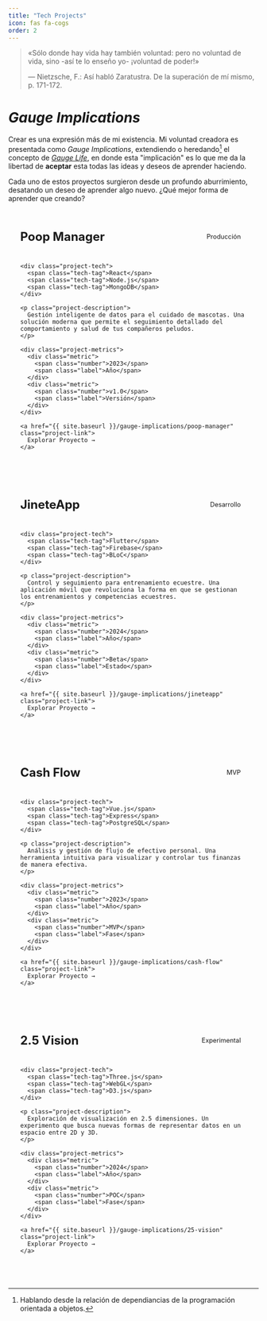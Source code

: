 ```yaml
---
title: "Tech Projects"
icon: fas fa-cogs
order: 2
---
```






> «Sólo donde hay vida hay también voluntad: pero no voluntad de vida, sino -así te lo enseño yo- ¡voluntad de poder!»
>
> — Nietzsche, F.: Así habló Zaratustra. De la superación de mí mismo, p. 171-172.

# *Gauge Implications*

Crear es una expresión más de mi existencia. Mi voluntad creadora es presentada como *Gauge Implications*, extendiendo o heredando[^1] el concepto de *[Gauge Life]({{site.baseurl}}/about)*, en donde esta "implicación" es lo que me da la libertad de **aceptar** esta todas las ideas y deseos de aprender haciendo.

Cada uno de estos proyectos surgieron desde un profundo aburrimiento, desatando un deseo de aprender algo nuevo. ¿Qué mejor forma de aprender que creando?

<div class="projects-showcase">
  <div class="project-card">
    <div class="project-header">
      <h3>Poop Manager</h3>
      <span class="project-status">Producción</span>
    </div>
    
    <div class="project-tech">
      <span class="tech-tag">React</span>
      <span class="tech-tag">Node.js</span>
      <span class="tech-tag">MongoDB</span>
    </div>

    <p class="project-description">
      Gestión inteligente de datos para el cuidado de mascotas. Una solución moderna que permite el seguimiento detallado del comportamiento y salud de tus compañeros peludos.
    </p>

    <div class="project-metrics">
      <div class="metric">
        <span class="number">2023</span>
        <span class="label">Año</span>
      </div>
      <div class="metric">
        <span class="number">v1.0</span>
        <span class="label">Versión</span>
      </div>
    </div>

    <a href="{{ site.baseurl }}/gauge-implications/poop-manager" class="project-link">
      Explorar Proyecto →
    </a>
  </div>

  <div class="project-card">
    <div class="project-header">
      <h3>JineteApp</h3>
      <span class="project-status">Desarrollo</span>
    </div>
    
    <div class="project-tech">
      <span class="tech-tag">Flutter</span>
      <span class="tech-tag">Firebase</span>
      <span class="tech-tag">BLoC</span>
    </div>

    <p class="project-description">
      Control y seguimiento para entrenamiento ecuestre. Una aplicación móvil que revoluciona la forma en que se gestionan los entrenamientos y competencias ecuestres.
    </p>

    <div class="project-metrics">
      <div class="metric">
        <span class="number">2024</span>
        <span class="label">Año</span>
      </div>
      <div class="metric">
        <span class="number">Beta</span>
        <span class="label">Estado</span>
      </div>
    </div>

    <a href="{{ site.baseurl }}/gauge-implications/jineteapp" class="project-link">
      Explorar Proyecto →
    </a>
  </div>

  <div class="project-card">
    <div class="project-header">
      <h3>Cash Flow</h3>
      <span class="project-status">MVP</span>
    </div>
    
    <div class="project-tech">
      <span class="tech-tag">Vue.js</span>
      <span class="tech-tag">Express</span>
      <span class="tech-tag">PostgreSQL</span>
    </div>

    <p class="project-description">
      Análisis y gestión de flujo de efectivo personal. Una herramienta intuitiva para visualizar y controlar tus finanzas de manera efectiva.
    </p>

    <div class="project-metrics">
      <div class="metric">
        <span class="number">2023</span>
        <span class="label">Año</span>
      </div>
      <div class="metric">
        <span class="number">MVP</span>
        <span class="label">Fase</span>
      </div>
    </div>

    <a href="{{ site.baseurl }}/gauge-implications/cash-flow" class="project-link">
      Explorar Proyecto →
    </a>
  </div>

  <div class="project-card">
    <div class="project-header">
      <h3>2.5 Vision</h3>
      <span class="project-status">Experimental</span>
    </div>
    
    <div class="project-tech">
      <span class="tech-tag">Three.js</span>
      <span class="tech-tag">WebGL</span>
      <span class="tech-tag">D3.js</span>
    </div>

    <p class="project-description">
      Exploración de visualización en 2.5 dimensiones. Un experimento que busca nuevas formas de representar datos en un espacio entre 2D y 3D.
    </p>

    <div class="project-metrics">
      <div class="metric">
        <span class="number">2024</span>
        <span class="label">Año</span>
      </div>
      <div class="metric">
        <span class="number">POC</span>
        <span class="label">Fase</span>
      </div>
    </div>

    <a href="{{ site.baseurl }}/gauge-implications/25-vision" class="project-link">
      Explorar Proyecto →
    </a>
  </div>
</div>

<style>
.projects-showcase {
  display: grid;
  grid-template-columns: repeat(auto-fit, minmax(300px, 1fr));
  gap: 2rem;
  padding: 1rem 0;
}

.project-card {
  background: var(--card-bg);
  border-radius: 15px;
  padding: 1.5rem;
  border: 1px solid var(--card-border-color);
  transition: all 0.3s ease;
  display: flex;
  flex-direction: column;
  gap: 1rem;
}

.project-card:hover {
  transform: translateY(-5px);
  box-shadow: 0 8px 15px rgba(0, 0, 0, 0.1);
}

.project-header {
  display: flex;
  justify-content: space-between;
  align-items: center;
  margin-bottom: 0.5rem;
}

.project-header h3 {
  margin: 0;
  color: var(--heading-color);
  font-size: 1.5rem;
}

.project-status {
  font-size: 0.8rem;
  padding: 0.25rem 0.75rem;
  border-radius: 15px;
  background: var(--link-color);
  color: var(--card-bg);
}

.project-tech {
  display: flex;
  flex-wrap: wrap;
  gap: 0.5rem;
  margin-bottom: 0.5rem;
}

.tech-tag {
  font-size: 0.8rem;
  padding: 0.2rem 0.6rem;
  border-radius: 12px;
  background: var(--code-bg);
  color: var(--text-color);
}

.project-description {
  color: var(--text-muted-color);
  font-size: 0.95rem;
  line-height: 1.5;
  margin: 0.5rem 0;
}

.project-metrics {
  display: flex;
  gap: 2rem;
  padding: 1rem 0;
  border-top: 1px solid var(--border-color);
  border-bottom: 1px solid var(--border-color);
}

.metric {
  display: flex;
  flex-direction: column;
  align-items: center;
}

.metric .number {
  font-size: 1.2rem;
  font-weight: bold;
  color: var(--heading-color);
}

.metric .label {
  font-size: 0.8rem;
  color: var(--text-muted-color);
}

.project-link {
  display: inline-block;
  text-decoration: none;
  color: var(--link-color);
  font-weight: 500;
  margin-top: auto;
  transition: transform 0.2s ease;
}

.project-link:hover {
  transform: translateX(5px);
}

@media (max-width: 768px) {
  .projects-showcase {
    grid-template-columns: 1fr;
    gap: 1.5rem;
  }

  .project-metrics {
    gap: 1rem;
  }
}
</style>

[^1]: Hablando desde la relación de dependiancias de la programación orientada a objetos.
